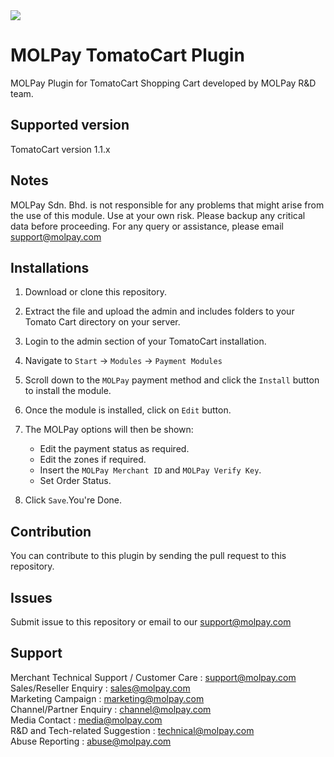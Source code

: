 
<img src="https://user-images.githubusercontent.com/38641542/39344583-da87c94e-4a15-11e8-9ad4-b2b52165cfe0.jpg">

MOLPay TomatoCart Plugin
=====================

MOLPay Plugin for TomatoCart Shopping Cart developed by MOLPay R&D team.


Supported version
-----------------

TomatoCart version 1.1.x


Notes
-----

MOLPay Sdn. Bhd. is not responsible for any problems that might arise from the use of this module. 
Use at your own risk. Please backup any critical data before proceeding. For any query or 
assistance, please email support@molpay.com 


Installations
-------------

1. Download or clone this repository.

2. Extract the file and upload the admin and includes folders to your Tomato Cart directory on your server.

3. Login to the admin section of your TomatoCart installation.

4. Navigate to `Start` -> `Modules` -> `Payment Modules`

5. Scroll down to the `MOLPay` payment method and click the `Install` button to install the module.

6. Once the module is installed, click on `Edit` button. 

7. The MOLPay options will then be shown:
 
    - Edit the payment status as required.
    - Edit the zones if required.
    - Insert the `MOLPay Merchant ID` and `MOLPay Verify Key`.
    - Set Order Status.

8. Click `Save`.You're Done. 

  


Contribution
------------

You can contribute to this plugin by sending the pull request to this repository.


Issues
------------

Submit issue to this repository or email to our support@molpay.com


Support
-------

Merchant Technical Support / Customer Care : support@molpay.com <br>
Sales/Reseller Enquiry : sales@molpay.com <br>
Marketing Campaign : marketing@molpay.com <br>
Channel/Partner Enquiry : channel@molpay.com <br>
Media Contact : media@molpay.com <br>
R&D and Tech-related Suggestion : technical@molpay.com <br>
Abuse Reporting : abuse@molpay.com
